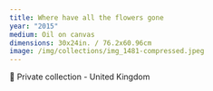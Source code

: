 ```yaml
---
title: Where have all the flowers gone
year: "2015"
medium: Oil on canvas
dimensions: 30x24in. / 76.2x60.96cm
image: /img/collections/img_1481-compressed.jpeg
---
```

🔴 Private collection - United Kingdom 
